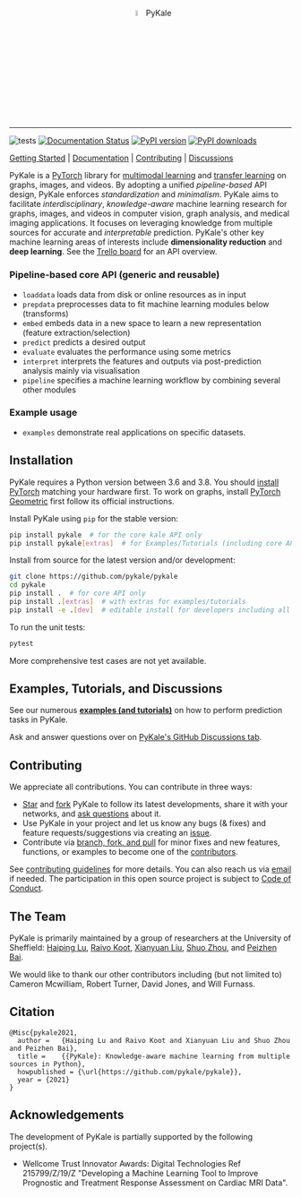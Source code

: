 <p align="center">
  <img src="https://github.com/pykale/pykale/raw/master/docs/images/pykale_logo.png" width="5%" alt='project-monai'> PyKale
</p>

-----------------------------------------

![tests](https://github.com/pykale/pykale/workflows/test/badge.svg)
[![Documentation Status](https://readthedocs.org/projects/pykale/badge/?version=latest)](https://pykale.readthedocs.io/en/latest/?badge=latest)
[![PyPI version](https://img.shields.io/pypi/v/pykale?color=blue)](https://pypi.org/project/pykale/)
[![PyPI downloads](https://pepy.tech/badge/pykale)](https://pepy.tech/project/pykale)

[Getting Started](https://github.com/pykale/pykale/tree/master/examples) |
[Documentation](https://pykale.readthedocs.io/) |
[Contributing](https://github.com/pykale/pykale/blob/master/.github/CONTRIBUTING.md) |
[Discussions](https://github.com/pykale/pykale/discussions)

 PyKale is a [PyTorch](https://pytorch.org/) library for [multimodal learning](https://en.wikipedia.org/wiki/Multimodal_learning) and [transfer learning](https://en.wikipedia.org/wiki/Transfer_learning) on graphs, images, and videos. By adopting a unified *pipeline-based* API design, PyKale enforces *standardization* and *minimalism*. PyKale aims to facilitate *interdisciplinary*, *knowledge-aware* machine learning research for graphs, images, and videos in computer vision, graph analysis, and medical imaging applications. It focuses on leveraging knowledge from multiple sources for accurate and *interpretable* prediction. PyKale's other key machine learning areas of interests include **dimensionality reduction** and **deep learning**. See the [Trello board](https://trello.com/b/X8VBNAvf/pykale-api-overview) for an API overview.

### Pipeline-based core API (generic and reusable)

- `loaddata` loads data from disk or online resources as in input
- `prepdata` preprocesses data to fit machine learning modules below (transforms)
- `embed` embeds data in a new space to learn a new representation (feature extraction/selection)
- `predict` predicts a desired output
- `evaluate` evaluates the performance using some metrics
- `interpret` interprets the features and outputs via post-prediction analysis mainly via visualisation
- `pipeline` specifies a machine learning workflow by combining several other modules

### Example usage

- `examples` demonstrate real applications on specific datasets.

## Installation

PyKale requires a Python version between 3.6 and 3.8. You should [install PyTorch](https://pytorch.org/get-started/locally/) matching your hardware first. To work on graphs, install [PyTorch Geometric](https://github.com/rusty1s/pytorch_geometric) first follow its official instructions.

Install PyKale using `pip` for the stable version:

```bash
pip install pykale  # for the core kale API only
pip install pykale[extras]  # for Examples/Tutorials (including core API)
```

Install from source for the latest version and/or development:

```sh
git clone https://github.com/pykale/pykale
cd pykale
pip install .  # for core API only
pip install .[extras]  # with extras for examples/tutorials
pip install -e .[dev]  # editable install for developers including all dependencies
```

To run the unit tests:

```bash
pytest
```

More comprehensive test cases are not yet available.

## Examples, Tutorials, and Discussions

See our numerous [**examples (and tutorials)**](https://github.com/pykale/pykale/tree/master/examples) on how to perform prediction tasks in PyKale.

Ask and answer questions over on [PyKale's GitHub Discussions tab](https://github.com/pykale/pykale/discussions).

## Contributing

We appreciate all contributions. You can contribute in three ways:

- [Star](https://docs.github.com/en/github/getting-started-with-github/saving-repositories-with-stars) and [fork](https://docs.github.com/en/github/getting-started-with-github/fork-a-repo) PyKale to follow its latest developments, share it with your networks, and [ask questions](https://github.com/pykale/pykale/discussions)  about it.
- Use PyKale in your project and let us know any bugs (& fixes) and feature requests/suggestions via creating an [issue](https://github.com/pykale/pykale/issues).
- Contribute via [branch, fork, and pull](https://github.com/pykale/pykale/blob/master/CONTRIBUTING.md#branch-fork-and-pull) for minor fixes and new features, functions, or examples to become one of the [contributors](https://github.com/pykale/pykale/graphs/contributors).

See [contributing guidelines](https://github.com/pykale/pykale/blob/master/.github/CONTRIBUTING.md) for more details. You can also reach us via <a href="mailto:pykale-group&#64;sheffield.ac.uk">email</a> if needed. The participation in this open source project is subject to [Code of Conduct](https://github.com/pykale/pykale/blob/master/.github/CODE_OF_CONDUCT.md).

## The Team

PyKale is primarily maintained by a group of researchers at the University of Sheffield: [Haiping Lu](http://staffwww.dcs.shef.ac.uk/people/H.Lu/), [Raivo Koot](https://github.com/RaivoKoot), [Xianyuan Liu](https://github.com/XianyuanLiu), [Shuo Zhou](https://sz144.github.io/), and [Peizhen Bai](https://github.com/pz-white).

We would like to thank our other contributors including (but not limited to) Cameron Mcwilliam, Robert Turner, David Jones, and Will Furnass.

## Citation

    @Misc{pykale2021,
      author =   {Haiping Lu and Raivo Koot and Xianyuan Liu and Shuo Zhou and Peizhen Bai},
      title =    {{PyKale}: Knowledge-aware machine learning from multiple sources in Python},
      howpublished = {\url{https://github.com/pykale/pykale}},
      year = {2021}
    }

## Acknowledgements

The development of PyKale is partially supported by the following project(s).

- Wellcome Trust Innovator Awards: Digital Technologies Ref 215799/Z/19/Z "Developing a Machine Learning Tool to Improve Prognostic and Treatment Response Assessment on Cardiac MRI Data".
